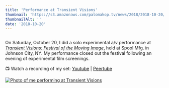 ```yaml
---
title: 'Performance at Transient Visions'
thumbnail: 'https://s3.amazonaws.com/palomakop.tv/news/2018/2018-10-20/transient_visions.jpg'
thumbnailAlt: ''
date: '2018-10-20'
---
```


<img alt="" loading="lazy" src="https://s3.amazonaws.com/palomakop.tv/news/2018/2018-10-20/transient_visions.jpg"/>
<p>
  On Saturday, October 20, I did a solo experimental a/v performance at <i><a href="http://www.transientvisions.org/" rel="noopener" target="_blank">Transient Visions: Festival of the Moving Image</a></i>, held at Spool Mfg. in Johnson City, NY. My performance closed out the festival following an evening of experimental film screenings.
  </p>
<p>
  📺 Watch a recording of my set: <a href="https://youtu.be/i1bSMaqNTRk" rel="noopener" target="_blank">Youtube</a> | <a href="https://videos.scanlines.xyz/w/8MxPYR51Zg9VWfjwFin2j6" rel="noopener" target="_blank">Peertube</a>
</p>
<div class="photo-grid-vertical lightbox" id="transient-lightbox">
<a href="https://s3.amazonaws.com/palomakop.tv/news/2018/2018-10-20/transient_1_hi_res.jpg">
<img alt="Photo of me performing at Transient Visions" loading="lazy" src="https://s3.amazonaws.com/palomakop.tv/news/2018/2018-10-20/transient_1_1440px.jpg"/>
</a>
</div>
<script>
  var transient_lightbox = new SimpleLightbox({elements: '#transient-lightbox a'});
  </script>
